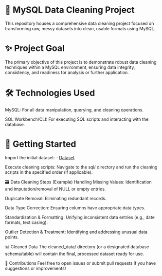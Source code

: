 # 🧹 MySQL Data Cleaning Project
This repository houses a comprehensive data cleaning project focused on transforming raw, messy datasets into clean, usable formats using MySQL.

# ✨ Project Goal
The primary objective of this project is to demonstrate robust data cleaning techniques within a MySQL environment, ensuring data integrity, consistency, and readiness for analysis or further application.

# 🛠️ Technologies Used
MySQL: For all data manipulation, querying, and cleaning operations.

SQL Workbench/CLI: For executing SQL scripts and interacting with the database.

# 🚀 Getting Started

Import the initial dataset: - <a href="https://github.com/AritroPaul23/Data_Analysis_Dashboard/blob/main/BlinkIT%20Grocery%20Data_Analysis.xlsx">Dataset</a>

Execute cleaning scripts: Navigate to the sql/ directory and run the cleaning scripts in the specified order (if applicable).

🗃️ Data Cleaning Steps (Example)
Handling Missing Values: Identification and imputation/removal of NULL or empty entries.

Duplicate Removal: Eliminating redundant records.

Data Type Correction: Ensuring columns have appropriate data types.

Standardization & Formatting: Unifying inconsistent data entries (e.g., date formats, text casing).

Outlier Detection & Treatment: Identifying and addressing unusual data points.

📊 Cleaned Data
The cleaned_data/ directory (or a designated database schema/table) will contain the final, processed dataset ready for use.

🤝 Contributions
Feel free to open issues or submit pull requests if you have suggestions or improvements!

